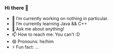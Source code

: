 ### Hi there 👋

- 🔭 I’m currently working on nothing in particular.
- 🌱 I’m currently learning Java && C++
- 💬 Ask me about anything!
- 📫 How to reach me: You can't :D
- 😄 Pronouns: he/him
- ⚡ Fun fact: ...


<!--
**iiChoco/iiChoco** is a ✨ _special_ ✨ repository because its `README.md` (this file) appears on your GitHub profile.

Here are some ideas to get you started:


-->
